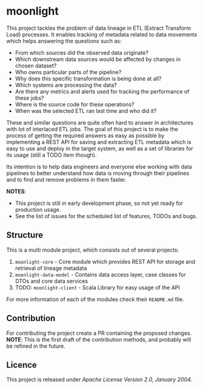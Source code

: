 # moonlight

This project tackles the problem of data lineage in ETL (Extract Transform Load) processes.
It enables tracking of metadata related to data movements which helps answering the questions
such as:
- From which sources did the observed data originate?
- Which downstream data sources would be affected by changes in chosen dataset?
- Who owns particular parts of the pipeline?
- Why does this specific transformation is being done at all?
- Which systems are processing the data?
- Are there any metrics and alerts used for tracking the performance of these jobs?
- Where is the source code for these operations?
- When was the selected ETL ran last time and who did it?

These and similar questions are quite often hard to answer in architectures with lot of interlaced ETL jobs.
The goal of this project is to make the process of getting the required answers as easy as possible by
implementing a REST API for saving and extracting ETL metadata which is easy to use and deploy in the target system,
as well as a set of libraries for its usage (still a TODO item though).

Its intention is to help data engineers and everyone else working with data pipelines to better
understand how data is moving through their pipelines and to find and remove problems in them faster.

**NOTES**:
- This project is still in early development phase, so not yet ready for production usage.
- See the list of issues for the scheduled list of features, TODOs and bugs.

## Structure

This is a multi module project, which consists out of several projects:
1. `moonlight-core` - Core module which provides REST API for storage and retrieval of lineage metadata
2. `moonlight-data-model` - Contains data access layer, case classes for DTOs and core data services
3. TODO: `moonlight-client` - Scala Library for easy usage of the API

For more information of each of the modules check their `README.md` file.

## Contribution

For contributing the project create a PR containing the proposed changes.
<br>
**NOTE**: This is the first draft of the contribution methods, and probably will
be refined in the future.

## Licence

This project is released under *Apache License Version 2.0, January 2004*.
